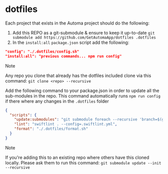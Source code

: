 # dotfiles

Each project that exists in the Automa project should do the following:
1. Add this REPO as a git-submodule & ensure to keep it up-to-date `git submodule add https://github.com/GetAutomaApp/dotfiles .dotfiles`
2. In the `install:all` `package.json` script add the following:
```json
"config": "./.dotfiles/config.sh"
"install:all": "previous commands... npm run config"
```

> [!NOTE]
> Any repo you clone that already has the dotfiles included clone via this command: `git clone <repo> --recursive` 

Add the following command to your package.json in order to update all the sub-modules in the repo.
This command automatically runs `npm run config` if there where any changes in the `.dotfiles` folder
```json
{
  "scripts": {
    "update:submodules": "git submodule foreach --recursive 'branch=$(git remote show origin | awk \"/HEAD branch/ {print \\$NF}\"); git checkout $branch && git pull origin $branch' && CHANGED=$(git status --porcelain | grep '^ M \\.dotfiles' || true) && if [ -n \"$CHANGED\" ]; then npm run config; fi && git add -A && git commit -m \"chore: update submodules\" || echo 'No changes to commit'",
    "lint": "swiftlint . --config=.swiftlint.yml",
    "format": "./.dotfiles/format.sh"
  }
}
```
> [!NOTE]
> If you're adding this to an existing repo where others have this cloned locally. Please ask them to run this command: `git submodule update --init --recursive`
